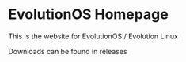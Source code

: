 # EvolutionOS Homepage

This is the website for EvolutionOS / Evolution Linux

Downloads can be found in releases

